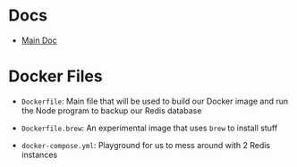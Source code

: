 # Docs

- [Main Doc](../README.md)

# Docker Files

- `Dockerfile`: Main file that will be used to build our Docker image and run the Node program to backup our Redis database

- `Dockerfile.brew`: An experimental image that uses `brew` to install stuff

- `docker-compose.yml`: Playground for us to mess around with 2 Redis instances
